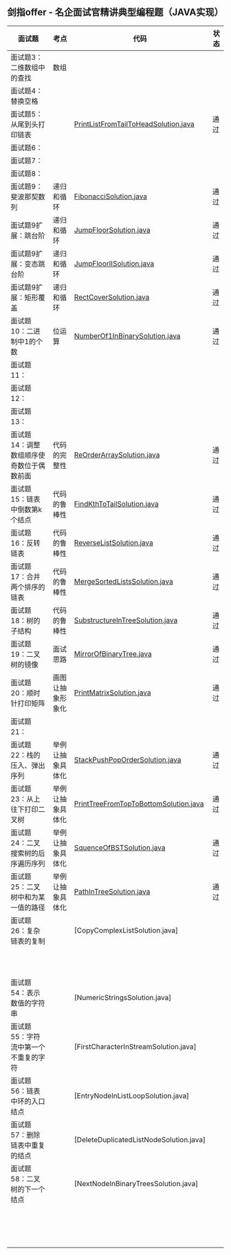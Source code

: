 ## 剑指offer - 名企面试官精讲典型编程题（JAVA实现）




| 面试题                   | 考点       | 代码                                       | 状态   |
| --------------------- | -------- | ---------------------------------------- | ---- |
| 面试题3：二维数组中的查找         | 数组       |                                          |      |
| 面试题4：替换空格             |          |                                          |      |
| 面试题5：从尾到头打印链表         |          | [PrintListFromTailToHeadSolution.java](https://github.com/shijiacheng/SwordOffer/blob/master/src/com/shijc/nowcoder/PrintListFromTailToHeadSolution.java) | 通过   |
| 面试题6：                 |          |                                          |      |
| 面试题7：                 |          |                                          |      |
| 面试题8：                 |          |                                          |      |
| 面试题9：斐波那契数列           | 递归和循环    | [FibonacciSolution.java](https://github.com/shijiacheng/SwordOffer/blob/master/src/com/shijc/nowcoder/FibonacciSolution.java) | 通过   |
| 面试题9扩展：跳台阶            | 递归和循环    | [JumpFloorSolution.java](https://github.com/shijiacheng/SwordOffer/blob/master/src/com/shijc/nowcoder/JumpFloorSolution.java) | 通过   |
| 面试题9扩展：变态跳台阶          | 递归和循环    | [JumpFloorIISolution.java](https://github.com/shijiacheng/SwordOffer/blob/master/src/com/shijc/nowcoder/JumpFloorIISolution.java) | 通过   |
| 面试题9扩展：矩形覆盖           | 递归和循环    | [RectCoverSolution.java](https://github.com/shijiacheng/SwordOffer/blob/master/src/com/shijc/nowcoder/RectCoverSolution.java) | 通过   |
| 面试题10：二进制中1的个数        | 位运算      | [NumberOf1InBinarySolution.java](https://github.com/shijiacheng/SwordOffer/blob/master/src/com/shijc/nowcoder/NumberOf1InBinarySolution.java) | 通过   |
| 面试题11：                |          |                                          |      |
| 面试题12：                |          |                                          |      |
| 面试题13：                |          |                                          |      |
| 面试题14：调整数组顺序使奇数位于偶数前面 | 代码的完整性   | [ReOrderArraySolution.java](https://github.com/shijiacheng/SwordOffer/blob/master/src/com/shijc/nowcoder/ReOrderArraySolution.java) | 通过   |
| 面试题15：链表中倒数第k个结点      | 代码的鲁棒性   | [FindKthToTailSolution.java](https://github.com/shijiacheng/SwordOffer/blob/master/src/com/shijc/nowcoder/FindKthToTailSolution.java) | 通过   |
| 面试题16：反转链表            | 代码的鲁棒性   | [ReverseListSolution.java](https://github.com/shijiacheng/SwordOffer/blob/master/src/com/shijc/nowcoder/ReverseListSolution.java) | 通过   |
| 面试题17：合并两个排序的链表       | 代码的鲁棒性   | [MergeSortedListsSolution.java](https://github.com/shijiacheng/SwordOffer/blob/master/src/com/shijc/nowcoder/MergeSortedListsSolution.java) | 通过   |
| 面试题18：树的子结构           | 代码的鲁棒性   | [SubstructureInTreeSolution.java](https://github.com/shijiacheng/SwordOffer/blob/master/src/com/shijc/nowcoder/SubstructureInTreeSolution.java) | 通过   |
| 面试题19：二叉树的镜像          | 面试思路     | [MirrorOfBinaryTree.java](https://github.com/shijiacheng/SwordOffer/blob/master/src/com/shijc/nowcoder/MirrorOfBinaryTree.java) | 通过   |
| 面试题20：顺时针打印矩阵         | 画图让抽象形象化 | [PrintMatrixSolution.java](https://github.com/shijiacheng/SwordOffer/blob/master/src/com/shijc/nowcoder/PrintMatrixSolution.java) | 通过   |
| 面试题21：                |          |                                          |      |
| 面试题22：栈的压入、弹出序列       | 举例让抽象具体化 | [StackPushPopOrderSolution.java](https://github.com/shijiacheng/SwordOffer/blob/master/src/com/shijc/nowcoder/StackPushPopOrderSolution.java) | 通过   |
| 面试题23：从上往下打印二叉树       | 举例让抽象具体化 | [PrintTreeFromTopToBottomSolution.java](https://github.com/shijiacheng/SwordOffer/blob/master/src/com/shijc/nowcoder/StackPushPopOrderSolution.java) | 通过   |
| 面试题24：二叉搜索树的后序遍历序列    | 举例让抽象具体化 | [SquenceOfBSTSolution.java](https://github.com/shijiacheng/SwordOffer/blob/master/src/com/shijc/nowcoder/StackPushPopOrderSolution.java) | 通过   |
| 面试题25：二叉树中和为某一值的路径    | 举例让抽象具体化 | [PathInTreeSolution.java](https://github.com/shijiacheng/SwordOffer/blob/master/src/com/shijc/nowcoder/StackPushPopOrderSolution.java) | 通过   |
| 面试题26：复杂链表的复制         |          | [CopyComplexListSolution.java]           |      |
|                       |          |                                          |      |
|                       |          |                                          |      |
|                       |          |                                          |      |
|                       |          |                                          |      |
|                       |          |                                          |      |
|                       |          |                                          |      |
|                       |          |                                          |      |
|                       |          |                                          |      |
|                       |          |                                          |      |
|                       |          |                                          |      |
|                       |          |                                          |      |
| 面试题54：表示数值的字符串        |          | [NumericStringsSolution.java]            |      |
| 面试题55：字符流中第一个不重复的字符   |          | [FirstCharacterInStreamSolution.java]    |      |
| 面试题56：链表中环的入口结点       |          | [EntryNodeInListLoopSolution.java]       |      |
| 面试题57：删除链表中重复的结点      |          | [DeleteDuplicatedListNodeSolution.java]  |      |
| 面试题58：二叉树的下一个结点       |          | [NextNodeInBinaryTreesSolution.java]     |      |
|                       |          |                                          |      |
|                       |          |                                          |      |
|                       |          |                                          |      |
|                       |          |                                          |      |
|                       |          |                                          |      |
|                       |          |                                          |      |
|                       |          |                                          |      |
|                       |          |                                          |      |
|                       |          |                                          |      |
|                       |          |                                          |      |
|                       |          |                                          |      |
|                       |          |                                          |      |
|                       |          |                                          |      |
|                       |          |                                          |      |
|                       |          |                                          |      |
|                       |          |                                          |      |

